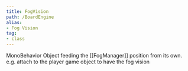 ```yaml
---
title: FogVision
path: /BoardEngine
alias: 
- Fog Vision
tag: 
- class
---
```

MonoBehavior Object feeding the [[FogManager]] position from its own.
e.g. attach to the player game object to have the fog vision

